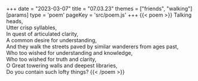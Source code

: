 +++
date = "2023-03-07"
title = "07.03.23"
themes = ["friends", "walking"]
[params]
  type = 'poem'
  pageKey = 'src/poem.js'
+++
{{< poem >}}
Talking heads,  
Utter crisp syllables,  
In quest of articulated clarity,  
A common desire for understanding,  
And they walk the streets paved by similar wanderers from ages past,  
Who too wished for understanding and knowledge,  
Who too wished for truth and clarity,  
O Great towering walls and deepest libraries,  
Do you contain such lofty things?
{{< /poem >}}